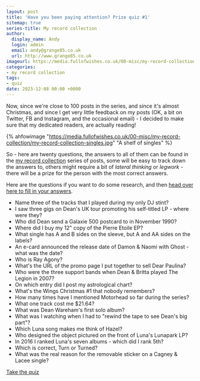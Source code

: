 ```yaml
---
layout: post
title: 'Have you been paying attention? Prize quiz #1'
sitemap: true
series-title: My record collection
author:
  display_name: Andy
  login: admin
  email: andy@grange85.co.uk
  url: http://www.grange85.co.uk
imageurl: https://media.fullofwishes.co.uk/00-misc/my-record-collection/my-record-collection-singles.jpg
categories:
- my record collection
tags:
- quiz
date: 2023-12-08 00:00 +0000
---
```

Now, since we're close to 100 posts in the series, and since it's almost Christmas, and since I get very little feedback on my posts (OK, a bit on Twitter, FB and Instagram, and the occasional email) - I decided to make sure that my dedicated readers, are actually reading!

{% ahfowimage "https://media.fullofwishes.co.uk/00-misc/my-record-collection/my-record-collection-singles.jpg" "A shelf of singles" %}

So - here are twenty questions, the answers to all of them can be found in the [my record collection](/category/my-record-collection/) series of posts, some will be easy to track down the answers to, others might require a bit of _lateral thinking_ or _legwork_ - there will be a prize for the person with the most correct answers.

Here are the questions if you want to do some research, and then [head over here to fill in your answers](https://forms.gle/oU2JoyUa6vChDhaJ6).

<!--more-->

 - Name three of the tracks that I played during my only DJ stint?
 - I saw three gigs on Dean's UK tour promoting his self-titled LP - where were they?
 - Who did Dean send a Galaxie 500 postcard to in November 1990?
 - Where did I buy my 12" copy of the Pierre Etoile EP?
 - What single has A and B sides on the sleeve, but A and AA sides on the labels?
 - An e-card announced the release date of Damon & Naomi with Ghost - what was the date?
 - Who is Ray Agony?
 - What's the URL of the promo page I put together to sell Dear Paulina?
 - Who were the three support bands when Dean & Britta played The Legion in 2007?
 - On which entry did I post my astrological chart?
 - What's the Wings Christmas #1 that nobody remembers?
 - How many times have I mentioned Motorhead so far during the series?
 - What one track cost me $21.64?
 - What was Dean Wareham's first solo album?
 - What was I watching when I had to "rewind the tape to see Dean's big part"?
 - Which Luna song makes me think of Hazel?
 - Who designed the object pictured on the front of Luna's Lunapark LP?
 - In 2016 I ranked Luna's seven albums - which did I rank 5th?
 - Which is correct, Turn or Turned?
 - What was the real reason for the removable sticker on a Cagney & Lacee single?

<a class="btn btn-light" href="https://forms.gle/oU2JoyUa6vChDhaJ6" role="button">Take the quiz</a>

